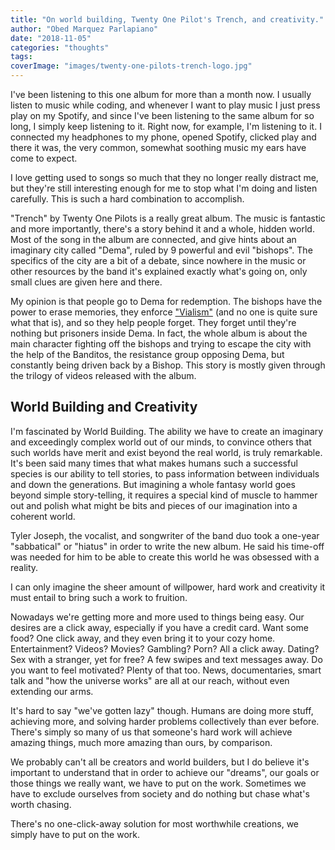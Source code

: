 ```yaml
---
title: "On world building, Twenty One Pilot's Trench, and creativity."
author: "Obed Marquez Parlapiano"
date: "2018-11-05"
categories: "thoughts"
tags:
coverImage: "images/twenty-one-pilots-trench-logo.jpg"
---
```


I've been listening to this one album for more than a month now. I usually listen to music while coding, and whenever I want to play music I just press play on my Spotify, and since I've been listening to the same album for so long, I simply keep listening to it. Right now, for example, I'm listening to it. I connected my headphones to my phone, opened Spotify, clicked play and there it was, the very common, somewhat soothing music my ears have come to expect.

I love getting used to songs so much that they no longer really distract me, but they're still interesting enough for me to stop what I'm doing and listen carefully. This is such a hard combination to accomplish.

"Trench" by Twenty One Pilots is a really great album. The music is fantastic and more importantly, there's a story behind it and a whole, hidden world. Most of the song in the album are connected, and give hints about an imaginary city called "Dema", ruled by 9 powerful and evil "bishops". The specifics of the city are a bit of a debate, since nowhere in the music or other resources by the band it's explained exactly what's going on, only small clues are given here and there.

My opinion is that people go to Dema for redemption. The bishops have the power to erase memories, they enforce ["Vialism"](https://www.reddit.com/r/twentyonepilots/comments/906hz3/theory_on_what_vialism_means/) (and no one is quite sure what that is), and so they help people forget. They forget until they're nothing but prisoners inside Dema. In fact, the whole album is about the main character fighting off the bishops and trying to escape the city with the help of the Banditos, the resistance group opposing Dema, but constantly being driven back by a Bishop. This story is mostly given through the trilogy of videos released with the album.

## World Building and Creativity

I'm fascinated by World Building. The ability we have to create an imaginary and exceedingly complex world out of our minds, to convince others that such worlds have merit and exist beyond the real world, is truly remarkable. It's been said many times that what makes humans such a successful species is our ability to tell stories, to pass information between individuals and down the generations. But imagining a whole fantasy world goes beyond simple story-telling, it requires a special kind of muscle to hammer out and polish what might be bits and pieces of our imagination into a coherent world.

Tyler Joseph, the vocalist, and songwriter of the band duo took a one-year "sabbatical" or "hiatus" in order to write the new album. He said his time-off was needed for him to be able to create this world he was obsessed with a reality.

I can only imagine the sheer amount of willpower, hard work and creativity it must entail to bring such a work to fruition.

Nowadays we're getting more and more used to things being easy. Our desires are a click away, especially if you have a credit card. Want some food? One click away, and they even bring it to your cozy home. Entertainment? Videos? Movies? Gambling? Porn? All a click away. Dating? Sex with a stranger, yet for free? A few swipes and text messages away. Do you want to feel motivated? Plenty of that too. News, documentaries, smart talk and "how the universe works" are all at our reach, without even extending our arms.

It's hard to say "we've gotten lazy" though. Humans are doing more stuff, achieving more, and solving harder problems collectively than ever before. There's simply so many of us that someone's hard work will achieve amazing things, much more amazing than ours, by comparison.

We probably can't all be creators and world builders, but I do believe it's important to understand that in order to achieve our "dreams", our goals or those things we really want, we have to put on the work. Sometimes we have to exclude ourselves from society and do nothing but chase what's worth chasing.

There's no one-click-away solution for most worthwhile creations, we simply have to put on the work.
